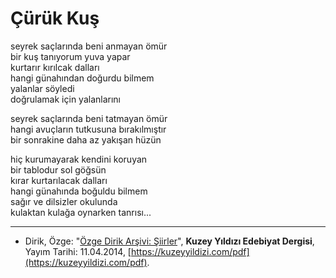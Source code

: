 # Çürük Kuş  
  
seyrek saçlarında beni anmayan ömür  
bir kuş tanıyorum yuva yapar  
kurtarır kırılcak dalları  
hangi günahından doğurdu bilmem  
yalanlar söyledi  
doğrulamak için yalanlarını  
  
seyrek saçlarında beni tatmayan ömür  
hangi avuçların tutkusuna bırakılmıştır  
bir sonrakine daha az yakışan hüzün  
  
hiç kurumayarak kendini koruyan  
bir tablodur sol göğsün  
kırar kurtarılacak dalları  
hangi günahında boğuldu bilmem  
sağır ve dilsizler okulunda  
kulaktan kulağa oynarken tanrısı...

---
- Dirik, Özge: "[Özge Dirik Arşivi: Şiirler](https://kuzeyyildizi.com/files/ozgedirik-siirler.pdf)", **Kuzey Yıldızı Edebiyat Dergisi**, Yayım Tarihi: 11.04.2014, [https://kuzeyyildizi.com/pdf](https://kuzeyyildizi.com/pdf).
